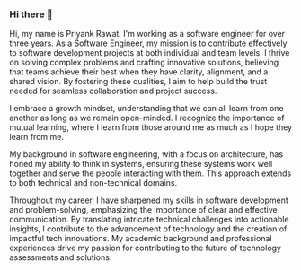 ### Hi there 👋

<!--
**priyankrawat/priyankrawat** is a ✨ _special_ ✨ repository because its `README.md` (this file) appears on your GitHub profile.

Here are some ideas to get you started:

- 🔭 I’m currently working on ...
- 🌱 I’m currently learning ...
- 👯 I’m looking to collaborate on ...
- 🤔 I’m looking for help with ...
- 💬 Ask me about ...
- 📫 How to reach me: ...
- 😄 Pronouns: ...
- ⚡ Fun fact: ...
-->

Hi, my name is Priyank Rawat. I'm working as a software engineer for over three years. As a Software Engineer, my mission is to contribute effectively to software development projects at both individual and team levels. I thrive on solving complex problems and crafting innovative solutions, believing that teams achieve their best when they have clarity, alignment, and a shared vision. By fostering these qualities, I aim to help build the trust needed for seamless collaboration and project success.

I embrace a growth mindset, understanding that we can all learn from one another as long as we remain open-minded. I recognize the importance of mutual learning, where I learn from those around me as much as I hope they learn from me.

My background in software engineering, with a focus on architecture, has honed my ability to think in systems, ensuring these systems work well together and serve the people interacting with them. This approach extends to both technical and non-technical domains.

Throughout my career, I have sharpened my skills in software development and problem-solving, emphasizing the importance of clear and effective communication. By translating intricate technical challenges into actionable insights, I contribute to the advancement of technology and the creation of impactful tech innovations. My academic background and professional experiences drive my passion for contributing to the future of technology assessments and solutions.

